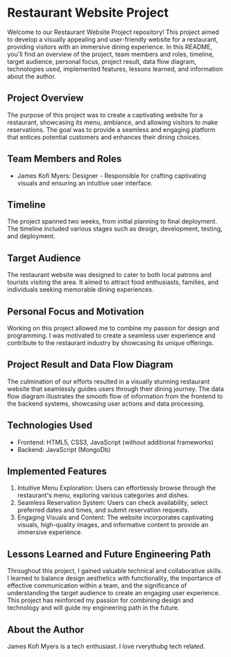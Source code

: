 # Restaurant Website Project

Welcome to our Restaurant Website Project repository! This project aimed to develop a visually appealing and user-friendly website for a restaurant, providing visitors with an immersive dining experience. In this README, you'll find an overview of the project, team members and roles, timeline, target audience, personal focus, project result, data flow diagram, technologies used, implemented features, lessons learned, and information about the author.

## Project Overview
The purpose of this project was to create a captivating website for a restaurant, showcasing its menu, ambiance, and allowing visitors to make reservations. The goal was to provide a seamless and engaging platform that entices potential customers and enhances their dining choices.

## Team Members and Roles
- James Kofi Myers: Designer - Responsible for crafting captivating visuals and ensuring an intuitive user interface.

## Timeline
The project spanned two weeks, from initial planning to final deployment. The timeline included various stages such as design, development, testing, and deployment.

## Target Audience
The restaurant website was designed to cater to both local patrons and tourists visiting the area. It aimed to attract food enthusiasts, families, and individuals seeking memorable dining experiences.

## Personal Focus and Motivation
Working on this project allowed me to combine my passion for design and programming. I was motivated to create a seamless user experience and contribute to the restaurant industry by showcasing its unique offerings.

## Project Result and Data Flow Diagram
The culmination of our efforts resulted in a visually stunning restaurant website that seamlessly guides users through their dining journey. The data flow diagram illustrates the smooth flow of information from the frontend to the backend systems, showcasing user actions and data processing.


## Technologies Used
- Frontend: HTML5, CSS3, JavaScript (without additional frameworks)
- Backend: JavaScript (MongoDb)

## Implemented Features
1. Intuitive Menu Exploration: Users can effortlessly browse through the restaurant's menu, exploring various categories and dishes.
2. Seamless Reservation System: Users can check availability, select preferred dates and times, and submit reservation requests.
3. Engaging Visuals and Content: The website incorporates captivating visuals, high-quality images, and informative content to provide an immersive experience.

## Lessons Learned and Future Engineering Path
Throughout this project, I gained valuable technical and collaborative skills. I learned to balance design aesthetics with functionality, the importance of effective communication within a team, and the significance of understanding the target audience to create an engaging user experience. This project has reinforced my passion for combining design and technology and will guide my engineering path in the future.

## About the Author
James Kofi Myers is a tech enthusiast. I love rverythubg tech related.


